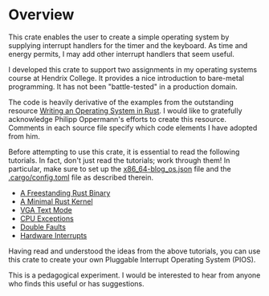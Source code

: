 # Overview

This crate enables the user to create a simple operating system by supplying interrupt handlers
for the timer and the keyboard. As time and energy permits, I may add other interrupt handlers
that seem useful.

I developed this crate to support two assignments in my operating systems course at Hendrix
College. It provides a nice introduction to bare-metal programming. It has not been
"battle-tested" in a production domain.

The code is heavily derivative of the examples from the outstanding resource
[Writing an Operating System in Rust](https://os.phil-opp.com/). I would like to gratefully
acknowledge Philipp Oppermann's efforts to create this resource. Comments in each source file
specify which code elements I have adopted from him.

Before attempting to use this crate, it is essential to read the following tutorials. In fact,
don't just read the tutorials; work through them! In particular, make sure to set up the
[x86_64-blog_os.json](https://os.phil-opp.com/minimal-rust-kernel/) file and the
[.cargo/config.toml](https://os.phil-opp.com/minimal-rust-kernel/) file as described therein.
- [A Freestanding Rust Binary](https://os.phil-opp.com/freestanding-rust-binary/)
- [A Minimal Rust Kernel](https://os.phil-opp.com/minimal-rust-kernel/)
- [VGA Text Mode](https://os.phil-opp.com/vga-text-mode/)
- [CPU Exceptions](https://os.phil-opp.com/cpu-exceptions/)
- [Double Faults](https://os.phil-opp.com/double-fault-exceptions/)
- [Hardware Interrupts](https://os.phil-opp.com/hardware-interrupts/)

Having read and understood the ideas from the above tutorials, you can use this crate to create
your own Pluggable Interrupt Operating System (PIOS). 

This is a pedagogical experiment. I would be interested to hear from anyone who 
finds this useful or has suggestions. 